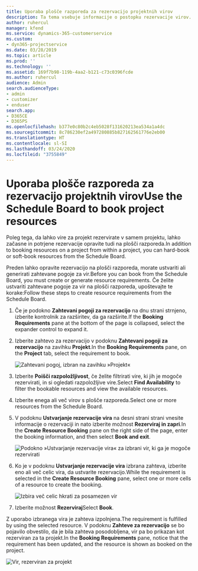 ```yaml
---
title: Uporaba plošče razporeda za rezervacijo projektnih virov
description: Ta tema vsebuje informacije o postopku rezervacije virov.
author: ruhercul
manager: kfend
ms.service: dynamics-365-customerservice
ms.custom:
- dyn365-projectservice
ms.date: 03/28/2019
ms.topic: article
ms.prod: ''
ms.technology: ''
ms.assetid: 169f7b98-119b-4aa2-b121-c73c0396fcde
ms.author: ruhercul
audience: Admin
search.audienceType:
- admin
- customizer
- enduser
search.app:
- D365CE
- D365PS
ms.openlocfilehash: b377e0c80b2c4eb5028f131620213ea534a1a4dc
ms.sourcegitcommit: 8c786230ef2a497280885b827162561776e2eb00
ms.translationtype: HT
ms.contentlocale: sl-SI
ms.lasthandoff: 03/24/2020
ms.locfileid: "3755849"
---
```

# <a name="use-the-schedule-board-to-book-project-resources"></a><span data-ttu-id="d3eb1-103">Uporaba plošče razporeda za rezervacijo projektnih virov</span><span class="sxs-lookup"><span data-stu-id="d3eb1-103">Use the Schedule Board to book project resources</span></span>

<span data-ttu-id="d3eb1-104">Poleg tega, da lahko vire za projekt rezervirate v samem projektu, lahko začasne in potrjene rezervacije opravite tudi na plošči razporeda.</span><span class="sxs-lookup"><span data-stu-id="d3eb1-104">In addition to booking resources on a project from within a project, you can hard-book or soft-book resources from the Schedule Board.</span></span>

<span data-ttu-id="d3eb1-105">Preden lahko opravite rezervacijo na plošči razporeda, morate ustvariti ali generirati zahtevane pogoje za vir.</span><span class="sxs-lookup"><span data-stu-id="d3eb1-105">Before you can book from the Schedule Board, you must create or generate resource requirements.</span></span> <span data-ttu-id="d3eb1-106">Če želite ustvariti zahtevane pogoje za vir na plošči razporeda, upoštevajte te korake:</span><span class="sxs-lookup"><span data-stu-id="d3eb1-106">Follow these steps to create resource requirements from the Schedule Board.</span></span>

1. <span data-ttu-id="d3eb1-107">Če je podokno **Zahtevani pogoji za rezervacijo** na dnu strani strnjeno, izberite kontrolnik za razširitev, da ga razširite.</span><span class="sxs-lookup"><span data-stu-id="d3eb1-107">If the **Booking Requirements** pane at the bottom of the page is collapsed, select the expander control to expand it.</span></span>
2. <span data-ttu-id="d3eb1-108">Izberite zahtevo za rezervacijo v podoknu **Zahtevani pogoji za rezervacijo** na zavihku **Projekt**.</span><span class="sxs-lookup"><span data-stu-id="d3eb1-108">In the **Booking Requirements** pane, on the **Project** tab, select the requirement to book.</span></span>

    ![Zahtevani pogoj, izbran na zavihku »Projekt«](media/Resource-Management-image73.png)

3. <span data-ttu-id="d3eb1-110">Izberite **Poišči razpoložljivost**, če želite filtrirati vire, ki jih je mogoče rezervirati, in si ogledati razpoložljive vire.</span><span class="sxs-lookup"><span data-stu-id="d3eb1-110">Select **Find Availability** to filter the bookable resources and view the available resources.</span></span> 
4. <span data-ttu-id="d3eb1-111">Izberite enega ali več virov s plošče razporeda.</span><span class="sxs-lookup"><span data-stu-id="d3eb1-111">Select one or more resources from the Schedule Board.</span></span> 
5. <span data-ttu-id="d3eb1-112">V podoknu **Ustvarjanje rezervacije vira** na desni strani strani vnesite informacije o rezervaciji in nato izberite možnost **Rezerviraj in zapri**.</span><span class="sxs-lookup"><span data-stu-id="d3eb1-112">In the **Create Resource Booking** pane on the right side of the page, enter the booking information, and then select **Book and exit**.</span></span>

    ![Podokno »Ustvarjanje rezervacije vira« za izbrani vir, ki ga je mogoče rezervirati](media/Resource-Management-image74.png)

6. <span data-ttu-id="d3eb1-114">Ko je v podoknu **Ustvarjanje rezervacije vira** izbrana zahteva, izberite eno ali več celic vira, da ustvarite rezervacijo.</span><span class="sxs-lookup"><span data-stu-id="d3eb1-114">While the requirement is selected in the **Create Resource Booking** pane, select one or more cells of a resource to create the booking.</span></span>

    ![Izbira več celic hkrati za posamezen vir](media/Resource-Management-image75.png)

7. <span data-ttu-id="d3eb1-116">Izberite možnost **Rezerviraj**</span><span class="sxs-lookup"><span data-stu-id="d3eb1-116">Select **Book**.</span></span>

<span data-ttu-id="d3eb1-117">Z uporabo izbranega vira je zahteva izpolnjena.</span><span class="sxs-lookup"><span data-stu-id="d3eb1-117">The requirement is fulfilled by using the selected resource.</span></span> <span data-ttu-id="d3eb1-118">V podoknu **Zahteve za rezervacijo** se bo pojavilo obvestilo, da je bila zahteva posodobljena, vir pa bo prikazan kot rezerviran za ta projekt.</span><span class="sxs-lookup"><span data-stu-id="d3eb1-118">In the **Booking Requirements** pane, notice that the requirement has been updated, and the resource is shown as booked on the project.</span></span>

![Vir, rezerviran za projekt](media/Resource-Management-image76.png)
